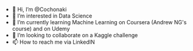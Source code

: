 - 👋 Hi, I’m @Cochonaki
- 👀 I’m interested in Data Science
- 🌱 I’m currently learning Machine Learning on Coursera (Andrew NG's course) and on Udemy
- 💞️ I’m looking to collaborate on a Kaggle challenge
- 📫 How to reach me via LinkedIN

<!---
Cochonaki/Cochonaki is a ✨ special ✨ repository because its `README.md` (this file) appears on your GitHub profile.
You can click the Preview link to take a look at your changes.
--->
